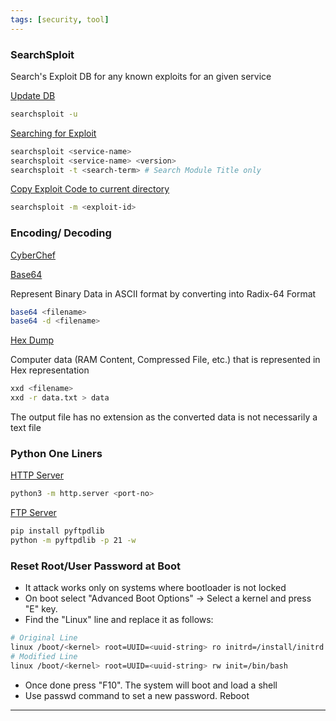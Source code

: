 ```yaml
---
tags: [security, tool]
---
```


### SearchSploit

Search's Exploit DB for any known exploits for an given service

<u>Update DB</u>

````bash
searchsploit -u
````

<u>Searching for Exploit</u>

````bash
searchsploit <service-name>
searchsploit <service-name> <version>
searchsploit -t <search-term> # Search Module Title only
````

<u>Copy Exploit Code to current directory</u>

````bash
searchsploit -m <exploit-id>
````

### Encoding/ Decoding

[CyberChef](https://gchq.github.io/CyberChef/)

<u>Base64</u>

Represent Binary Data in ASCII format by converting into Radix-64 Format

````bash
base64 <filename>
base64 -d <filename>
````

<u>Hex Dump</u>

Computer data (RAM Content, Compressed File, etc.) that is represented in Hex representation

````bash
xxd <filename>
xxd -r data.txt > data
````

The output file has no extension as the converted data is not necessarily a text file

### Python One Liners

<u> HTTP Server</u>

````bash
python3 -m http.server <port-no>
````

<u>FTP Server</u>

````bash
pip install pyftpdlib
python -m pyftpdlib -p 21 -w
````

### Reset Root/User Password at Boot

- It attack works only on systems where bootloader is not locked
- On boot select "Advanced Boot Options" -> Select a kernel and press "E" key.
- Find the "Linux" line and replace it as follows:

````bash
# Original Line
linux /boot/<kernel> root=UUID=<uuid-string> ro initrd=/install/initrd.qz quiet splash
# Modified Line
linux /boot/<kernel> root=UUID=<uuid-string> rw init=/bin/bash
````

- Once done press "F10". The system will boot and load a shell
- Use passwd command to set a new password. Reboot

---
